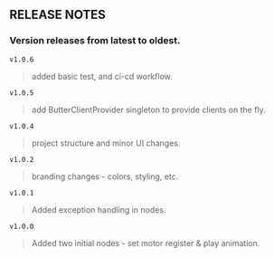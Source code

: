 ## RELEASE NOTES

### Version releases from latest to oldest.

`v1.0.6`
> added basic test, and ci-cd workflow.

`v1.0.5`
> add ButterClientProvider singleton to provide clients on the fly.

`v1.0.4`
> project structure and minor UI changes.

`v1.0.2`
> branding changes - colors, styling, etc.

`v1.0.1`
> Added exception handling in nodes.

`v1.0.0`
> Added two initial nodes - set motor register & play animation.
